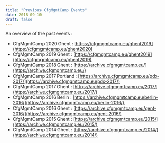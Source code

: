 ```yaml
---
title: "Previous CfgMgmtCamp Events"
date: 2018-09-10
draft: false
---
```


An overview of the past events :

- CfgMgmtCamp 2020 Ghent : [https://cfgmgmtcamp.eu/ghent2019](https://cfgmgmtcamp.eu/ghent2020)
- CfgMgmtCamp 2019 Ghent : [https://cfgmgmtcamp.eu/ghent2019](https://cfgmgmtcamp.eu/ghent2019)
- CfgMgmtCamp 2018 Ghent : [https://archive.cfgmgmtcamp.eu/](https://archive.cfgmgmtcamp.eu/)
- CfgMgmtCamp 2017 Portland : [https://archive.cfgmgmtcamp.eu/pdx-2017/](https://archive.cfgmgmtcamp.eu/pdx-2017/)
- CfgMgmtCamp 2017 Ghent : [https://archive.cfgmgmtcamp.eu/2017/](https://archive.cfgmgmtcamp.eu/2017/)
- CfgMgmtCamp 2016 Berlin : [https://archive.cfgmgmtcamp.eu/berlin-2016/](https://archive.cfgmgmtcamp.eu/berlin-2016/)
- CfgMgmtCamp 2016 Ghent : [https://archive.cfgmgmtcamp.eu/gent-2016/](https://archive.cfgmgmtcamp.eu/gent-2016/)
- CfgMgmtCamp 2015 Ghent : [https://archive.cfgmgmtcamp.eu/2015/](https://archive.cfgmgmtcamp.eu/2015/)
- CfgMgmtCamp 2014 Ghent : [https://archive.cfgmgmtcamp.eu/2014/](https://archive.cfgmgmtcamp.eu/2014/)



